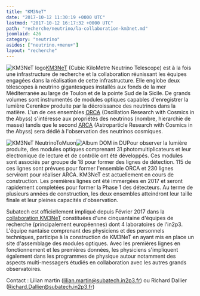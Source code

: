 ```yaml
---
title: "KM3NeT"
date: "2017-10-12 11:30:19 +0000 UTC"
lastmod: "2017-10-12 16:17:32 +0000 UTC"
path: "recherche/neutrino/la-collaboration-km3net.md"
joomlaid: 426
category: "neutrino"
asides: ["neutrino.+menu+"]
layout: "recherche"
---
```

![KM3NeT logo](images/Recherche/neutrino/KM3NeT/KM3NeT_logo.jpg)[KM3NeT](http://www.km3net.org) (Cubic KiloMetre Neutrino Telescope) est à la fois une infrastructure de recherche et la collaboration réunissant les équipes engagées dans la réalisation de cette infrastructure. Elle englobe deux télescopes à neutrino gigantesques installés aux fonds de la mer Méditerranée au large de Toulon et de la pointe Sud de la Sicile. De grands volumes sont instrumentés de modules optiques capables d'enregistrer la lumière Cerenkov produite par la décroissance des neutrinos dans la matière. L'un de ces ensembles [ORCA](https://www.km3net.org/research/physics/particle-physics-with-orca/) (Oscillation Research with Cosmics in the Abyss) s'intéresse aux propriétés des neutrinos (nombre, hierarchie de masse) tandis que le second [ARCA](https://www.km3net.org/research/physics/astronomy-with-arca/) (Astroparticle Research with Cosmics in the Abyss) sera dédié à l'observation des neutrinos cosmiques.

![KM3NeT NeutrinoToMuon](images/Recherche/neutrino/KM3NeT/KM3NeT-NeutrinoToMuon.png "Un neutrino décroit en un muon détecté dans KM3NeT grace à la lumière qu'il produit dans l'eau")![Album DOM in DU](images/Recherche/neutrino/KM3NeT/Album-DOM-in-DU.png "Un module optique installé sur une ligne de détection")Pour observer la lumière produite, des modules optiques comprenant 31 photomultiplicateurs et leur électronique de lecture et de contrôle ont été développés. Ces modules sont associés par groupe de 18 pour former des lignes de détection. 115 de ces lignes sont prévues pour former l'ensemble ORCA et 230 lignes serviront pour réaliser ARCA. KM3NeT est actuellement en cours de construction. Les premières lignes ont été immergées en 2017 et seront rapidement completées pour former la Phase 1 des détecteurs. Au terme de plusieurs années de construction, les deux ensembles atteindront leur taille finale et leur pleines capacités d'observation.

Subatech est officiellement impliqué depuis Février 2017 dans la [collaboration KM3NeT](https://www.km3net.org/about-km3net/collaboration/) constituées d'une cinquantaine d'équipes de recherche (principalement européennes) dont 4 laboratoires de l'in2p3. L'équipe nantaise comprenant des physiciens et des personnels techniques, participe à la construction de KM3NeT en ayant mis en place un site d'assemblage des modules optiques. Avec les premières lignes en fonctionnement et les premières données, les physiciens s'impliquent également dans les programmes de physique autour notamment des aspects multi-messagers étudiés en collaboration avec les autres grands observatoires.

Contact : Lilian martin ([lilian.martin@subatech.in2p3.fr](mailto:lilian.martin@subatech.in2p3.fr)) ou Richard Dallier ([Richard.Dallier@subatech.in2p3.fr](mailto:Richard.Dallier@subatech.in2p3.fr))
